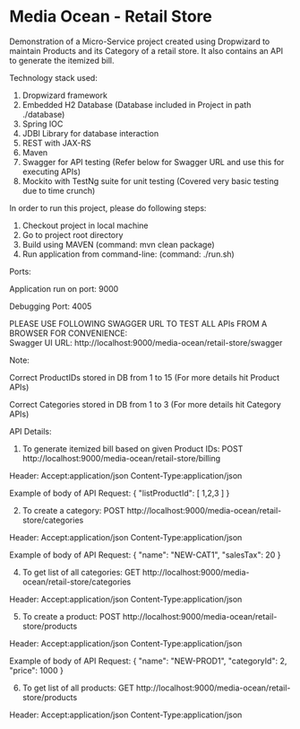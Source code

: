 # Media Ocean - Retail Store

Demonstration of a Micro-Service project created using Dropwizard to maintain Products and its Category of a retail store. 
It also contains an API to generate the itemized bill.  

Technology stack used:
1) Dropwizard framework
2) Embedded H2 Database (Database included in Project in path ./database)
2) Spring IOC
3) JDBI Library for database interaction
4) REST with JAX-RS
5) Maven
6) Swagger for API testing (Refer below for Swagger URL and use this for executing APIs)
7) Mockito with TestNg suite for unit testing (Covered very basic testing due to time crunch)

In order to run this project, please do following steps:
1) Checkout project in local machine
2) Go to project root directory
3) Build using MAVEN (command:  mvn clean package)
4) Run application from command-line: (command:  ./run.sh) 

Ports:

Application run on port: 9000

Debugging Port: 4005

PLEASE USE FOLLOWING SWAGGER URL TO TEST ALL APIs FROM A BROWSER FOR CONVENIENCE:  
Swagger UI URL: http://localhost:9000/media-ocean/retail-store/swagger 

Note: 

Correct ProductIDs stored in DB from 1 to 15 (For more details hit Product APIs)

Correct Categories stored in DB from 1 to 3 (For more details hit Category APIs)

API Details:
1) To generate itemized bill based on given Product IDs:
 POST    http://localhost:9000/media-ocean/retail-store/billing
 
 Header:
  Accept:application/json
  Content-Type:application/json  
  
 Example of body of API Request:
    {
      "listProductId": [
        1,2,3
      ]
    }
          
2) To create a category:
 POST    http://localhost:9000/media-ocean/retail-store/categories
 
 Header:
  Accept:application/json
  Content-Type:application/json
   
 Example of body of API Request:
 {
   "name": "NEW-CAT1",
   "salesTax": 20
 }

4) To get list of all categories:
 GET    http://localhost:9000/media-ocean/retail-store/categories
 
 Header:
  Accept:application/json
  Content-Type:application/json

 
5) To create a product:
 POST     http://localhost:9000/media-ocean/retail-store/products
 
 Header:
  Accept:application/json
  Content-Type:application/json
 
 Example of body of API Request:
 {
   "name": "NEW-PROD1",
   "categoryId": 2,
   "price": 1000
 }
 
 6) To get list of all products:
 GET http://localhost:9000/media-ocean/retail-store/products
 
 Header:
  Accept:application/json
  Content-Type:application/json